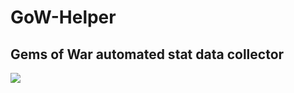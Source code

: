 # GoW-Helper
## Gems of War automated stat data collector

![](https://i.gyazo.com/24b707142efcfdb454ca1d8bcc7b22c0.png)
